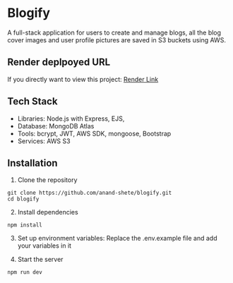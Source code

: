 # Blogify
A full-stack application for users to create and manage blogs, all the blog cover images and user profile pictures are saved in S3 buckets using AWS.

## Render deplpoyed URL
If you directly want to view this project:
[Render Link](https://blogify-ovwm.onrender.com)  

## Tech Stack
- Libraries: Node.js with Express, EJS, 
- Database: MongoDB Atlas
- Tools: bcrypt, JWT, AWS SDK, mongoose, Bootstrap
- Services: AWS S3



## Installation
1. Clone the repository
```
git clone https://github.com/anand-shete/blogify.git
cd blogify
```

2. Install dependencies
```
npm install
```

3. Set up environment variables: Replace the .env.example file and add your variables in it

4. Start the server
```
npm run dev
```
